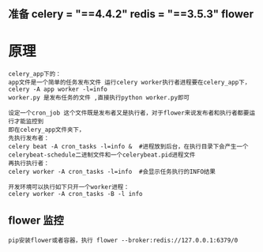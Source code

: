 ## 准备 celery = "==4.4.2"  redis = "==3.5.3"   flower

# 原理
    celery_app下的：
    app文件是一个简单的任务发布文件 运行celery worker执行者进程要在celery_app下， celery -A app worker -l=info
    worker.py 是发布任务的文件 ,直接执行python worker.py即可

    设定一个cron_job 这个文件既是发布者又是执行者，对于flower来说发布者和执行者都要运行才能监控到
    即在celery_app文件夹下，
    先执行发布者： 
    celery beat -A cron_tasks -l=info &  #进程放到后台，在执行目录下会产生一个celerybeat-schedule二进制文件和一个celerybeat.pid进程文件
    再执行执行者：
    celery worker -A cron_tasks -l=info  #会显示任务执行的INFO结果

    开发环境可以执行如下只开一个worker进程：
    celery worker -A cron_tasks -B -l info 

## flower 监控
    pip安装flower或者容器，执行 flower --broker:redis://127.0.0.1:6379/0